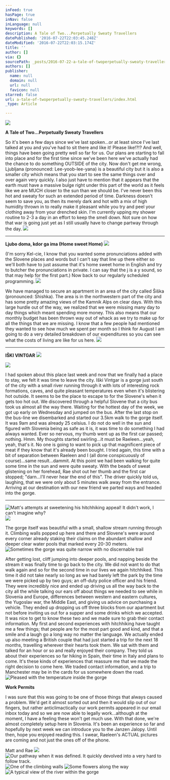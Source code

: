 ```yaml
---
inFeed: true
hasPage: true
inNav: false
inLanguage: null
keywords: []
description: A Tale of Two...Perpetually Sweaty Travellers
datePublished: '2016-07-22T22:03:45.248Z'
dateModified: '2016-07-22T22:03:15.174Z'
title: ''
author: []
via: {}
sourcePath: _posts/2016-07-22-a-tale-of-twoperpetually-sweaty-travellers.md
authors: []
publisher:
  name: null
  domain: null
  url: null
  favicon: null
starred: false
url: a-tale-of-twoperpetually-sweaty-travellers/index.html
_type: Article

---
```

![](https://the-grid-user-content.s3-us-west-2.amazonaws.com/6918ba76-e071-45be-94b9-ef1c5a21b21c.jpg)

**A Tale of Two...Perpetually Sweaty Travellers**

So it's been a few days since we've last spoken...or at least since I've last talked at you and you've had to sit there and like it! Please like!?!? And well, things have been going pretty well so far for us. Our plans are starting to fall into place and for the first time since we've been here we've actually had the chance to do something OUTSIDE of the city. Now don't get me wrong, Ljubljana (pronounced: Lee-yoob-lee-yana) is a beautiful city but it is also a smaller city which means that you start to see the same things over and over again very quickly. I also just have to mention that it appears that the earth must have a massive bulge right under this part of the world as it feels like we are MUCH closer to the sun than we should be. I've never been this hot and sweaty for such an extended period of time. Darkness doesn't seem to save you, as then its merely dark and hot with a mix of high humidity thrown in to really make it pleasant while you try and peel your clothing away from your drenched skin. I'm currently upping my shower routine to 2-3 a day in an effort to keep the smell down. Not sure on how that war is going just yet as I still usually have to change partway through the day. ![](https://the-grid-user-content.s3-us-west-2.amazonaws.com/ff4f1b6c-98ed-4021-b56d-97cb066fd38d.jpg)

****

**Ljubo doma, kdor ga ima (Home sweet Home)**
![](https://the-grid-user-content.s3-us-west-2.amazonaws.com/7af8ba79-1704-47a9-a9de-7bff238cb3f1.jpg)

(I'm sorry Kel-cie, I know that you wanted some pronunciations added with the Slovene places and words but I can't say that line up there either so we'll both have to just assume that it's home sweet home in English and try to butcher the pronunciations in private. I can say that the j is a y sound, so that may help for the first part.) Now back to our regularly scheduled programming. ![](https://the-grid-user-content.s3-us-west-2.amazonaws.com/e94d5219-c3ba-4384-b934-996adeecd57e.jpg)

We have managed to secure an apartment in an area of the city called Šiška (pronounced: Shishka). The area is in the northwestern part of the city and has some pretty amazing views of the Kamnik Alps on clear days. With this large hurdle out of the way, we realized that we were missing many day to day things which meant spending more money. This also means that our monthly budget has been thrown way out of whack as we try to make up for all the things that we are missing. I know that a few people had mentioned they wanted to see how much we spent per month so I think for August I am going to do a very detailed breakdown of our expenditures so you can see what the costs of living are like for us here. ![](https://the-grid-user-content.s3-us-west-2.amazonaws.com/dfeb6997-4a53-4507-b664-1df31a617c37.jpg)

****

**IŠKI VINTGAR**
![](https://the-grid-user-content.s3-us-west-2.amazonaws.com/a5208415-c57c-49cc-8134-c7452e1dfc05.jpg)

  
![](https://the-grid-user-content.s3-us-west-2.amazonaws.com/ba4a2927-0387-4393-8ace-2d6a4d3a83cd.jpg)

I had spoken about this place last week and now that we finally had a place to stay, we felt it was time to leave the city. Iški Vintgar is a gorge just south of the city with a small river running through it with lots of interesting rock formations, caves, and quite pleasant temperatures even when it's blistering hot outside. It seems to be the place to escape to for the Slovene's when it gets too hot out. We discovered through a helpful Slovene that a city bus took us almost all the way there. Waiting for the hottest day of the week, we got up early on Wednesday and jumped on the bus. After the last stop on the bus-line we disembarked and started our 3.5km walk to the gorge itself. It was 9am and was already 25 celsius. I do not do well in the sun and figured with Slovenia being as safe as it is, it was time to do something I had always wanted. Ever so nervous, my thumb went up as the first car passed; nothing. Hmm. My thoughts started swirling...it must be Raeleen...yeah, yeah, that's it. No one is going to want to pick up that magnificent piece of meat if they know that it's already been bought. I tried again, this time with a bit of separation between Raeleen and I (all done conspicuously of course)...same result...dammit. At this point we had been walking for quite some time in the sun and were quite sweaty. With the beads of sweat glistening on her forehead, Rae shot out her thumb and the first car stopped; "darn...I'll never hear the end of this". The driver quickly told us, laughing, that we were only about 5 minutes walk away from the entrance. Arriving at our destination with our new friend we parted ways and headed into the gorge. 

********
![Matt's attempts at sweetening his hitchhiking appeal!  It didn't work, I can't imagine why? ](https://imgflo.herokuapp.com/graph/vahj1ThiexotieMo/65090076d7d11d9de323b16e22d10380/croprotate.jpg?cropheight=3457&cropwidth=5184&degrees=0&input=https%3A%2F%2Fthe-grid-user-content.s3-us-west-2.amazonaws.com%2Fb3ba73f5-74ca-4b75-8f47-209ef3442166.jpg&x=0&y=0)
![](https://the-grid-user-content.s3-us-west-2.amazonaws.com/a61dbcda-3cc8-40a3-9426-6e3f5b226d5e.jpg)

The gorge itself was beautiful with a small, shallow stream running through it. Climbing walls popped up here and there and Slovene's were around every corner already staking their claims on the abundant shallow and deeper clear water pools that marked every 20-30 meters. ![Sometimes the gorge was quite narrow with no discernable trail](https://imgflo.herokuapp.com/graph/vahj1ThiexotieMo/e4d27bc3545ab5d52b4df53b36282e04/croprotate.jpg?cropheight=3457&cropwidth=5184&degrees=0&input=https%3A%2F%2Fthe-grid-user-content.s3-us-west-2.amazonaws.com%2Fe4a64702-2bc6-4172-b3da-50e458ee0460.jpg&x=0&y=0)

After getting lost, cliff jumping into deeper pools, and napping beside the stream it was finally time to go back to the city. We did not want to do that walk again and so for the second time in our lives we again hitchhiked. This time it did not take nearly so long as we had barely left the park by the time we were picked up by two guys; an off-duty police officer and his friend. They were incredibly nice and ended up driving us all the way back to the city all the while talking our ears off about things we needed to see while in Slovenia and Europe, differences between western and eastern cultures, the Yugoslav war, the Middle East, and giving us advice on purchasing a vehicle. They ended up dropping us off three blocks from our apartment but not before inviting us out for a supper and some drinks which we accepted. It was nice to get to know these two and we made sure to grab their contact information. My first and second experiences with hitchhiking have taught me a few things; that people are for the most part good and kind, and that a smile and a laugh go a long way no matter the language. We actually ended up also meeting a British couple that had just started a trip for the next 18 months, travelling wherever their hearts took them. We sat with them and talked for an hour or so and really enjoyed their company. They told us about their experiences so far hiking in Spain, their time in Italy and plans to come. It's these kinds of experiences that reassure me that we made the right decision to come here. We traded contact information, and a trip to Manchester may be in the cards for us somewhere down the road. ![Pleased with the temperature inside the gorge](https://the-grid-user-content.s3-us-west-2.amazonaws.com/4eeb68c8-34dc-40d3-9f42-bd18fed6cd61.jpg)

**Work Permits**

I was sure that this was going to be one of those things that always caused a problem. We'd get it almost sorted out and then it would slip out of our fingers, but rather anticlimactically our work permits appeared in our email inbox today and so we are now able to legally work...although at the moment, I have a feeling these won't get much use. With that done, we're almost completely setup here in Slovenia. It's been an experience so far and hopefully by next week we can introduce you to the Janzen Jalopy. Until then, hope you enjoyed reading this. I swear, Raeleen's ACTUAL pictures are coming and not just the ones off of the phone. 

Matt and Rae
![](https://the-grid-user-content.s3-us-west-2.amazonaws.com/bfb79c8b-f8da-4c99-a40e-8ca48456f288.jpg)
![Our pathway when it was defined.  It quickly devolved into a very hard to follow track.  ](https://imgflo.herokuapp.com/graph/vahj1ThiexotieMo/de568d9649d55c7d2bba418692d5c11b/croprotate.jpg?cropheight=5184&cropwidth=3457&degrees=0&input=https%3A%2F%2Fthe-grid-user-content.s3-us-west-2.amazonaws.com%2Fd340eec8-64ef-4da8-80a1-eb1fc0c0f4ae.jpg&x=0&y=0)
![One of the climbing walls](https://imgflo.herokuapp.com/graph/vahj1ThiexotieMo/386806c7d4271c8b67bc4e1bdf492ee1/croprotate.jpg?cropheight=5184&cropwidth=3457&degrees=0&input=https%3A%2F%2Fthe-grid-user-content.s3-us-west-2.amazonaws.com%2F8c3b16c5-4527-48f4-8202-ba2741ed9acf.jpg&x=0&y=0)
![Some flowers along the way](https://imgflo.herokuapp.com/graph/vahj1ThiexotieMo/f1b823a76e6c5a3ecc8025bd46f5db42/croprotate.jpg?cropheight=5184&cropwidth=3457&degrees=0&input=https%3A%2F%2Fthe-grid-user-content.s3-us-west-2.amazonaws.com%2F38d1696d-3457-4a87-b549-77ab19d83c13.jpg&x=0&y=0)
![A typical view of the river within the gorge](https://imgflo.herokuapp.com/graph/vahj1ThiexotieMo/8564aa2383291e1e97c8eeeb9974cec5/croprotate.jpg?cropheight=3457&cropwidth=5184&degrees=0&input=https%3A%2F%2Fthe-grid-user-content.s3-us-west-2.amazonaws.com%2Fcead0ce5-c977-4c68-8801-07e054f414e2.jpg&x=0&y=0)